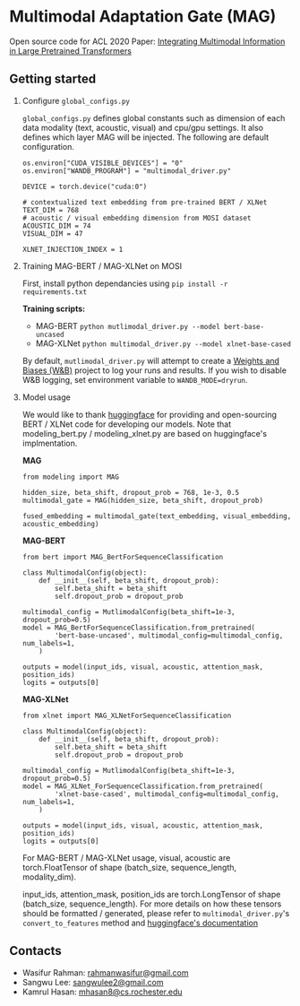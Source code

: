 # Multimodal Adaptation Gate (MAG)

Open source code for ACL 2020 Paper: [Integrating Multimodal Information in Large Pretrained Transformers](https://www.aclweb.org/anthology/2020.acl-main.214.pdf)

## Getting started

1. Configure `global_configs.py`

    `global_configs.py` defines global constants such as dimension of each data modality (text, acoustic, visual) and cpu/gpu settings. It also defines which layer MAG will be injected. The following are default configuration.

    ```
    os.environ["CUDA_VISIBLE_DEVICES"] = "0"
    os.environ["WANDB_PROGRAM"] = "multimodal_driver.py"

    DEVICE = torch.device("cuda:0")

    # contextualized text embedding from pre-trained BERT / XLNet
    TEXT_DIM = 768
    # acoustic / visual embedding dimension from MOSI dataset
    ACOUSTIC_DIM = 74
    VISUAL_DIM = 47

    XLNET_INJECTION_INDEX = 1
    ``` 

2. Training MAG-BERT / MAG-XLNet on MOSI

    First, install python dependancies using ```pip install -r requirements.txt```

    **Training scripts:**

    - MAG-BERT ```python mutlimodal_driver.py --model bert-base-uncased```
    - MAG-XLNet ```python multimodal_driver.py --model xlnet-base-cased```

    By default, ```mutlimodal_driver.py``` will attempt to create a [Weights and Biases (W&B)](https://www.wandb.com/) project to log your runs and results. If you wish to disable W&B logging, set environment variable to ```WANDB_MODE=dryrun```.

3. Model usage

    We would like to thank [huggingface](https://huggingface.co/) for providing and open-sourcing BERT / XLNet code for developing our models. Note that modeling_bert.py / modeling_xlnet.py are based on huggingface's implmentation.

    **MAG**
    ```
    from modeling import MAG

    hidden_size, beta_shift, dropout_prob = 768, 1e-3, 0.5
    multimodal_gate = MAG(hidden_size, beta_shift, dropout_prob)

    fused_embedding = multimodal_gate(text_embedding, visual_embedding, acoustic_embedding)
    ```

    **MAG-BERT**
    ```
    from bert import MAG_BertForSequenceClassification

    class MultimodalConfig(object):
        def __init__(self, beta_shift, dropout_prob):
            self.beta_shift = beta_shift
            self.dropout_prob = dropout_prob

    multimodal_config = MutlimodalConfig(beta_shift=1e-3, dropout_prob=0.5)
    model = MAG_BertForSequenceClassification.from_pretrained(
            'bert-base-uncased', multimodal_config=multimodal_config, num_labels=1,
        )
    
    outputs = model(input_ids, visual, acoustic, attention_mask, position_ids)
    logits = outputs[0]
    ```

    **MAG-XLNet**
    ```
    from xlnet import MAG_XLNetForSequenceClassification

    class MultimodalConfig(object):
        def __init__(self, beta_shift, dropout_prob):
            self.beta_shift = beta_shift
            self.dropout_prob = dropout_prob

    multimodal_config = MutlimodalConfig(beta_shift=1e-3, dropout_prob=0.5)
    model = MAG_XLNet_ForSequenceClassification.from_pretrained(
            'xlnet-base-cased', multimodal_config=multimodal_config, num_labels=1,
        )
    
    outputs = model(input_ids, visual, acoustic, attention_mask, position_ids)
    logits = outputs[0]
    ```

    For MAG-BERT / MAG-XLNet usage, visual, acoustic are torch.FloatTensor of shape (batch_size, sequence_length, modality_dim).

    input_ids, attention_mask, position_ids are torch.LongTensor of shape (batch_size, sequence_length). For more details on how these tensors should be formatted / generated, please refer to ```multimodal_driver.py```'s ```convert_to_features``` method and [huggingface's documentation](https://huggingface.co/transformers/preprocessing.html)

## Contacts
- Wasifur Rahman: rahmanwasifur@gmail.com
- Sangwu Lee: sangwulee2@gmail.com
- Kamrul Hasan: mhasan8@cs.rochester.edu

